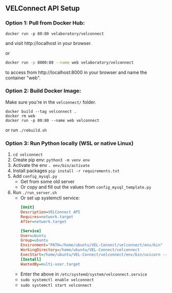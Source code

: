 ## VELConnect API Setup

### Option 1: Pull from Docker Hub:

```
docker run -p 80:80 velaboratory/velconnect
```
and visit http://localhost in your browser.

or 

```sh
docker run -p 8000:80 --name web velaboratory/velconnect
```
 to access from http://localhost:8000 in your browser and name the container "web".

### Option 2: Build Docker Image:

Make sure you're in the `velconnect/` folder.
```
docker build --tag velconnect .
docker rm web
docker run -p 80:80 --name web velconnect
```

or run `./rebuild.sh`

### Option 3: Run Python locally (WSL or native Linux)
1. `cd velconnect`
2. Create pip env: `python3 -m venv env`
3. Activate the env `. env/bin/activate`
4. Install packages `pip install -r requirements.txt`
5. Add `config_mysql.py`
    - Get from some old server
    - Or copy and fill out the values from `config_mysql_template.py`
6. Run `./run_server.sh`
    - Or set up systemctl service:
        ```ini
        [Unit]
        Description=VELConnect API
        Requires=network.target
        After=network.target

        [Service]
        User=ubuntu
        Group=ubuntu
        Environment="PATH=/home/ubuntu/VEL-Connect/velconnect/env/bin"
        WorkingDirectory=/home/ubuntu/VEL-Connect/velconnect
        ExecStart=/home/ubuntu/VEL-Connect/velconnect/env/bin/uvicorn --port 8005 main:app
        [Install]
        WantedBy=multi-user.target
        ```
    - Enter the above in `/etc/systemd/system/velconnect.service`
    - `sudo systemctl enable velconnect`
    - `sudo systemctl start velconnect`